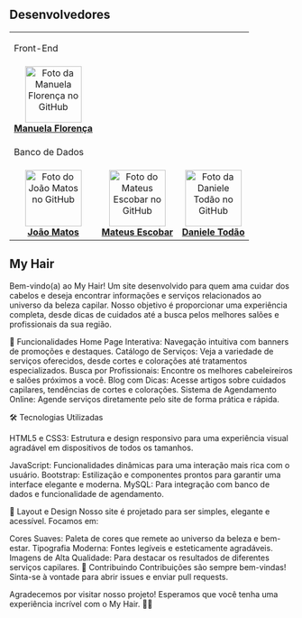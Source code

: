 
## Desenvolvedores
<table>
  <tr>
    <td colspan='5'>
      <p>Front-End</p>
    </td>
  </tr>
    <td align="center">
      <a href="https://github.com/manuflorenca" title="GitHub da Manuela Florença">
        <img src="https://avatars.githubusercontent.com/u/160082556?v=4" width="100px;" alt="Foto da Manuela Florença no GitHub"/><br>
        <b>Manuela Florença</b>
      </a>
    </td>
  <tr>
    <td colspan='5'>
      <p>Banco de Dados</p>
       <tr>
    <td align="center">
      <a href="https://github.com/OJoaoMatos" title="GitHub do João Matos">
        <img src="https://avatars.githubusercontent.com/u/174015355?v=4" width="100px;" alt="Foto do João Matos no GitHub"/><br>
        <b>João Matos</b>
      </a>
    </td>
    <td align="center">
      <a href="https://github.com/Oescobarm" title="GitHub do Mateus Escobar">
        <img src="https://avatars.githubusercontent.com/u/174015474?v=4" width="100px;" alt="Foto do Mateus Escobar no GitHub"/><br>
        <b>Mateus Escobar</b>
      </a>
    </td>
     <td align="center">
      <a href="https://github.com/Danisouza2" title="GitHub da Daniele Todão">
        <img src="https://avatars.githubusercontent.com/u/168936904?v=4" width="100px;" alt="Foto da Daniele Todão no GitHub"/><br>
        <b>Daniele Todão</b>
      </a>
    </td>
  </tr>
    </td>
  </tr>
  
</table>

## My Hair
Bem-vindo(a) ao My Hair! Um site desenvolvido para quem ama cuidar dos cabelos e deseja encontrar informações e serviços relacionados ao universo da beleza capilar. Nosso objetivo é proporcionar uma experiência completa, desde dicas de cuidados até a busca pelos melhores salões e profissionais da sua região.

🌟 Funcionalidades
Home Page Interativa: Navegação intuitiva com banners de promoções e destaques.
Catálogo de Serviços: Veja a variedade de serviços oferecidos, desde cortes e colorações até tratamentos especializados.
Busca por Profissionais: Encontre os melhores cabeleireiros e salões próximos a você.
Blog com Dicas: Acesse artigos sobre cuidados capilares, tendências de cortes e colorações.
Sistema de Agendamento Online: Agende serviços diretamente pelo site de forma prática e rápida.

🛠️ Tecnologias Utilizadas

HTML5 e CSS3: Estrutura e design responsivo para uma experiência visual agradável em dispositivos de todos os tamanhos.

JavaScript: Funcionalidades dinâmicas para uma interação mais rica com o usuário.
Bootstrap: Estilização e componentes prontos para garantir uma interface elegante e moderna.
MySQL: Para integração com banco de dados e funcionalidade de agendamento.

🎨 Layout e Design
Nosso site é projetado para ser simples, elegante e acessível. Focamos em:

Cores Suaves: Paleta de cores que remete ao universo da beleza e bem-estar.
Tipografia Moderna: Fontes legíveis e esteticamente agradáveis.
Imagens de Alta Qualidade: Para destacar os resultados de diferentes serviços capilares.
🤝 Contribuindo
Contribuições são sempre bem-vindas! Sinta-se à vontade para abrir issues e enviar pull requests.

Agradecemos por visitar nosso projeto! Esperamos que você tenha uma experiência incrível com o My Hair. 💖✨

